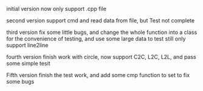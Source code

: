 initial version
now only support .cpp file

second version
support cmd and read data from file, but Test not complete

third version
fix some little bugs, and change the whole function into a class for the convenience of testing, and use some large data to test
still only support line2line

fourth version
finish work with circle, now support C2C, L2C, L2L, and pass some simple tesit

Fifth version
finish the test work, and add some cmp function to set<pair> to fix some bugs

